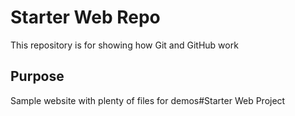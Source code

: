 # Starter Web Repo

This repository is for showing how Git and GitHub work

## Purpose

Sample website with plenty of files for demos#Starter Web Project
